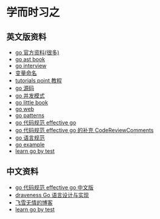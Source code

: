 # 学而时习之

## 英文版资料
- [go 官方资料(很多)](https://gitee.com/waterloocode/go/wikis/Learn?sort_id=3786971)
- [go ast book](https://github.com/chai2010/go-ast-book)
- [go interview](https://github.com/shomali11/go-interview)
- [变量命名](https://github.com/kettanaito/naming-cheatsheet)
- [tutorials point 教程](https://www.tutorialspoint.com/go/index.htm)
- [go 源码](https://gitee.com/waterloocode/go)
- [go 并发模式](https://gitee.com/waterloocode/go-concurrency-patterns)
- [go little book](https://www.openmymind.net/The-Little-Go-Book/)
- [go web]()
- [go patterns]()
- [go 代码规范 effective go](https://golang.org/doc/effective_go)
- [go 代码规范 effective go 的补充 CodeReviewComments](https://github.com/golang/go/wiki/CodeReviewComments)
- [go 语言规范](https://golang.org/ref/spec)
- [go example](https://gobyexample.com/)
- [learn go by test](https://quii.gitbook.io/learn-go-with-tests/)
## 中文资料

- [go 代码规范 effective go 中文版](https://learnku.com/docs/effective-go/2020)
- [draveness Go 语言设计与实现](https://draveness.me/golang/)
- [飞雪无情的博客](https://www.flysnow.org/)
- [learn go by test](https://quii.gitbook.io/learn-go-with-tests/)
